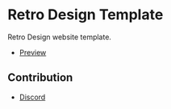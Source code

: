 # Retro Design Template
Retro Design website template.

- [Preview](https://whoismh11.github.io/retro-design-template)

## Contribution
- [Discord](https://discord.gg/2JjvhAk)
